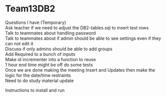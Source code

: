 # Team13DB2

Questions I have (Temporary)<br />
Ask teacher if we need to adjust the DB2-tables.sql to insert test rows<br />
Talk to teammates about handling password<br />
Talk to teammates about if admin should be able to see settings even if they can not edit it<br />
Discuss if only admins should be able to add groups<br />
Add Required to a bunch of inputs<br />
Make id incrementer into a function to reuse<br />
1 hour end time might be off do some tests<br />
Once we are done making the meeting Insert and Updates then make the logic for the date/time restraints<br />
Need to do study material update<br />

Instructions to install and run
